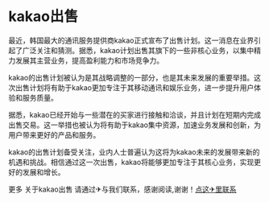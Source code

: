 # kakao出售

最近，韩国最大的通讯服务提供商kakao正式宣布了出售计划。这一消息在业界引起了广泛关注和猜测。据悉，kakao计划出售其旗下的一些非核心业务，以集中精力发展其主营业务，提高盈利能力和市场竞争力。

kakao的出售计划被认为是其战略调整的一部分，也是其未来发展的重要举措。这次出售计划将有助于kakao更加专注于其移动通讯和娱乐业务，进一步提升用户体验和服务质量。

据悉，kakao已经开始与一些潜在的买家进行接触和洽谈，并且计划在短期内完成出售交易。这一举措也被认为将有助于kakao集中资源，加速业务发展和创新，为用户带来更好的产品和服务。

kakao的出售计划备受关注，业内人士普遍认为这将为kakao未来的发展带来新的机遇和挑战。相信通过这一次出售，kakao将能够更加专注于其核心业务，实现更好的发展和增长。

更多 关于kakao出售 请通过✈与我们联系，感谢阅读,谢谢！[点这✈里联系](https://1.k02.cc)